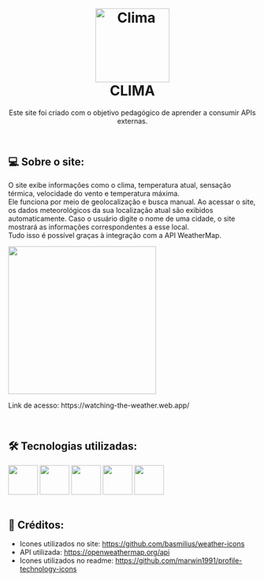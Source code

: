 <div align="center">
  
# <img width="150px" src="https://basmilius.github.io/weather-icons/production/fill/all/partly-cloudy-day-drizzle.svg" alt="Clima" /> <br> CLIMA
</div>

<p align="center"> Este site foi criado com o objetivo pedagógico de aprender a consumir APIs externas.</p>
<br>

## 💻 Sobre o site:
<p>O site exibe informações como o clima, temperatura atual, sensação térmica, velocidade do vento e temperatura máxima. <br> Ele funciona por meio de geolocalização e busca manual. Ao acessar o site, os dados meteorológicos da sua localização atual são exibidos automaticamente. Caso o usuário digite o nome de uma cidade, o site mostrará as informações correspondentes a esse local. <br> Tudo isso é possível graças à integração com a API WeatherMap.</p>
</p>
<img src="https://github.com/user-attachments/assets/06658db4-1c71-4ce6-b51c-039af203a2c8" width="300">
<p>Link de acesso: https://watching-the-weather.web.app/</p>

<br>

## 🛠️ Tecnologias utilizadas: 
<div align="left">
  <img src="https://raw.githubusercontent.com/marwin1991/profile-technology-icons/refs/heads/main/icons/html.png" width="60px">
  <img src="https://raw.githubusercontent.com/marwin1991/profile-technology-icons/refs/heads/main/icons/css.png" width="60px">
  <img src="https://raw.githubusercontent.com/marwin1991/profile-technology-icons/refs/heads/main/icons/tailwind_css.png" width="60px">
  <img src="https://raw.githubusercontent.com/marwin1991/profile-technology-icons/refs/heads/main/icons/javascript.png" width="60px">
  <img src="https://raw.githubusercontent.com/marwin1991/profile-technology-icons/refs/heads/main/icons/firebase.png" width="60px">
</div>
<br>

## 📃 Créditos:
- Icones utilizados no site: https://github.com/basmilius/weather-icons
- API utilizada: https://openweathermap.org/api
- Icones utilizados no readme: https://github.com/marwin1991/profile-technology-icons
